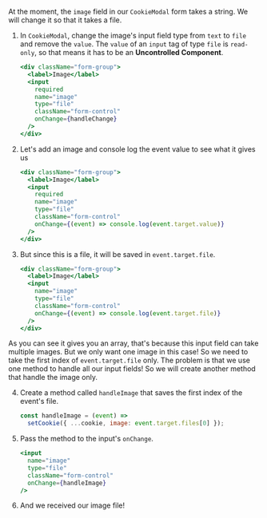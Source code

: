 At the moment, the `image` field in our `CookieModal` form takes a string. We will change it so that it takes a file.

1. In `CookieModal`, change the image's input field type from `text` to `file` and remove the `value`. The `value` of an `input` tag of type `file` is `read-only`, so that means it has to be an **Uncontrolled Component**.

   ```jsx
   <div className="form-group">
     <label>Image</label>
     <input
       required
       name="image"
       type="file"
       className="form-control"
       onChange={handleChange}
     />
   </div>
   ```

2. Let's add an image and console log the event value to see what it gives us

   ```jsx
   <div className="form-group">
     <label>Image</label>
     <input
       required
       name="image"
       type="file"
       className="form-control"
       onChange={(event) => console.log(event.target.value)}
     />
   </div>
   ```

3. But since this is a file, it will be saved in `event.target.file`.

   ```jsx
   <div className="form-group">
     <label>Image</label>
     <input
       name="image"
       type="file"
       className="form-control"
       onChange={(event) => console.log(event.target.file)}
     />
   </div>
   ```

As you can see it gives you an array, that's because this input field can take multiple images. But we only want one image in this case! So we need to take the first index of `event.target.file` only. The problem is that we use one method to handle all our input fields! So we will create another method that handle the image only.

4. Create a method called `handleImage` that saves the first index of the event's file.

   ```javascript
   const handleImage = (event) =>
     setCookie({ ...cookie, image: event.target.files[0] });
   ```

5. Pass the method to the input's `onChange`.

   ```jsx
   <input
     name="image"
     type="file"
     className="form-control"
     onChange={handleImage}
   />
   ```

6. And we received our image file!
